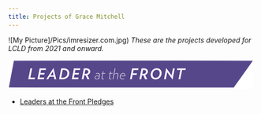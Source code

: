 ```yaml
---
title: Projects of Grace Mitchell
---
```


![My Picture]/Pics/imresizer.com.jpg)
*These are the projects developed for LCLD from 2021 and onward.*

![My Picture](/Pics/Leader_at_the_Front_Band_sRCu8Qp.png)

- [Leaders at the Front Pledges](/Projects/index.md)




